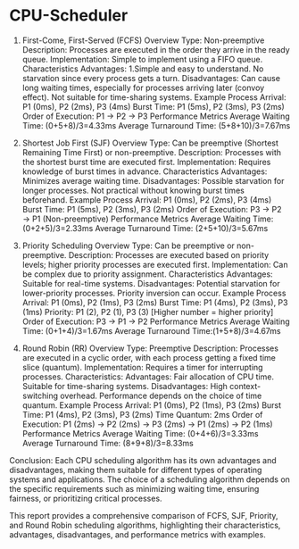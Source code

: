 # CPU-Scheduler

1. First-Come, First-Served (FCFS)
Overview
Type: Non-preemptive
Description: Processes are executed in the order they arrive in the ready queue.
Implementation: Simple to implement using a FIFO queue.
Characteristics
Advantages:
1.Simple and easy to understand.
No starvation since every process gets a turn.
Disadvantages:
Can cause long waiting times, especially for processes arriving later (convoy effect).
Not suitable for time-sharing systems.
Example
Process Arrival: P1 (0ms), P2 (2ms), P3 (4ms)
Burst Time: P1 (5ms), P2 (3ms), P3 (2ms)
Order of Execution: P1 → P2 → P3
Performance Metrics
Average Waiting Time: (0+5+8)/3=4.33ms
Average Turnaround Time: (5+8+10)/3=7.67ms

2. Shortest Job First (SJF)
Overview
Type: Can be preemptive (Shortest Remaining Time First) or non-preemptive.
Description: Processes with the shortest burst time are executed first.
Implementation: Requires knowledge of burst times in advance.
Characteristics
Advantages:
Minimizes average waiting time.
Disadvantages:
Possible starvation for longer processes.
Not practical without knowing burst times beforehand.
Example
Process Arrival: P1 (0ms), P2 (2ms), P3 (4ms)
Burst Time: P1 (5ms), P2 (3ms), P3 (2ms)
Order of Execution: P3 → P2 → P1 (Non-preemptive)
Performance Metrics
Average Waiting Time: (0+2+5)/3=2.33ms
Average Turnaround Time: (2+5+10)/3=5.67ms

3. Priority Scheduling
Overview
Type: Can be preemptive or non-preemptive.
Description: Processes are executed based on priority levels; higher priority processes are executed first.
Implementation: Can be complex due to priority assignment.
Characteristics
Advantages:
Suitable for real-time systems.
Disadvantages:
Potential starvation for lower-priority processes.
Priority inversion can occur.
Example
Process Arrival: P1 (0ms), P2 (1ms), P3 (2ms)
Burst Time: P1 (4ms), P2 (3ms), P3 (1ms)
Priority: P1 (2), P2 (1), P3 (3) [Higher number = higher priority]
Order of Execution: P3 → P1 → P2
Performance Metrics
Average Waiting Time: (0+1+4)/3=1.67ms
Average Turnaround Time:(1+5+8)/3=4.67ms

4. Round Robin (RR)
Overview
Type: Preemptive
Description: Processes are executed in a cyclic order, with each process getting a fixed time slice (quantum).
Implementation: Requires a timer for interrupting processes.
Characteristics:
 Advantages:
Fair allocation of CPU time.
Suitable for time-sharing systems.
Disadvantages:
High context-switching overhead.
Performance depends on the choice of time quantum.
Example
Process Arrival: P1 (0ms), P2 (1ms), P3 (2ms)
Burst Time: P1 (4ms), P2 (3ms), P3 (2ms)
Time Quantum: 2ms
Order of Execution: P1 (2ms) → P2 (2ms) → P3 (2ms) → P1 (2ms) → P2 (1ms)
Performance Metrics
Average Waiting Time: (0+4+6)/3=3.33ms
Average Turnaround Time: (8+9+8)/3=8.33ms

Conclusion:
Each CPU scheduling algorithm has its own advantages and disadvantages, making them suitable for different types of operating systems and applications. The choice of a scheduling algorithm depends on the specific requirements such as minimizing waiting time, ensuring fairness, or prioritizing critical processes.

This report provides a comprehensive comparison of FCFS, SJF, Priority, and Round Robin scheduling algorithms, highlighting their characteristics, advantages, disadvantages, and performance metrics with examples.
